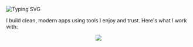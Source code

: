 <!-- Typing SVG (animated text) -->
<p align="left">
  <img src="https://readme-typing-svg.demolab.com?font=Fira+Code&pause=1000&color=87CEEB&width=435&lines=Hi+%F0%9F%91%8B+I'm+Justus;Full-Stack+Developer;Clean+Code+%7C+Modern+Designs" alt="Typing SVG" />
</p>

<!-- Intro -->
<p align="left">I build clean, modern apps using tools I enjoy and trust. Here's what I work with:</p>

<!-- Horizontal Icon Row -->
<p align="center">
  <a href="https://skillicons.dev">
    <img src="https://skillicons.dev/icons?i=git,kubernetes,docker,c,vim" />
  </a>
</p>



